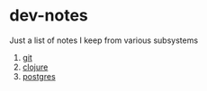 # dev-notes
Just a list of notes I keep from various subsystems

1. [git](git-notes.md)
1. [clojure](clojure-notes.md)
1. [postgres](postgres-notes.md)
